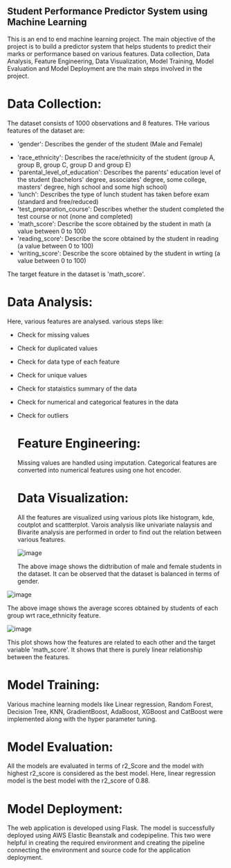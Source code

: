 ## Student Performance Predictor System using Machine Learning

This is an end to end machine learning project. The main objective of the project is to build a predictor system that helps students to predict their marks or performance based on various features.
Data collection, Data Analysis, Feature Engineering, Data Visualization, Model Training, Model Evaluation and Model Deployment are the main steps involved in the project.

# Data Collection:

The dataset consists of 1000 observations and 8 features. THe various features of the dataset are:
 - 'gender': Describes the gender of the student (Male and Female)
* 'race_ethnicity': Describes the race/ethnicity of the student (group A, group B, group C, group D and group E)
* 'parental_level_of_education': Describes the parents' education level of the student (bachelors' degree, associates' degree, some college, masters' degree, high school and some high school)
* 'lunch': Describes the type of lunch student has taken before exam (standard and free/reduced)
* 'test_preparation_course': Describes whether the student completed the test course or not (none and completed)
* 'math_score': Describe the score obtained by the student in math (a value between 0 to 100)
* 'reading_score': Describe the score obtained by the student in reading (a value between 0 to 100)
* 'writing_score': Describe the score obtained by the student in wrting (a value between 0 to 100)

The target feature in the dataset is 'math_score'.

# Data Analysis:

Here, various features are analysed. various steps like:

* Check for missing values
* Check for duplicated values
* Check for data type of each feature
* Check for unique values
* Check for stataistics summary of the data
* Check for numerical and categorical features in the data
* Check for outliers

  # Feature Engineering:

  Missing values are handled using imputation. Categorical features are converted into numerical features using one hot encoder.

  # Data Visualization:

  All the features are visualized using various plots like histogram, kde, coutplot and scattterplot. Varois analysis like univariate nalaysis and Bivarite analysis are performed  in order to find out the relation between various features.

  ![image](https://github.com/SaiShivani91/projectml/assets/167123523/36006f2c-b856-496b-883c-61feaf61ddff "Distribution of Female and Male")

  The above image shows the didtribution of male and female students in the dataset. It can be observed that the dataset is balanced in terms of gender.

![image](https://github.com/SaiShivani91/projectml/assets/167123523/70d94bac-19e7-49c0-9133-1b9a20c1f0ac)

The above image shows the average scores obtained by students of each group wrt race_ethnicity feature.

![image](https://github.com/SaiShivani91/projectml/assets/167123523/68245fae-62f2-4a62-b2da-47896e21ae4d)

This plot shows how the features are related to each other and the target variable 'math_score'. It shows that there is purely linear relationship between the features.

# Model Training:

Various machine learning models like Linear regression, Random Forest, Decision Tree, KNN, GradientBoost, AdaBoost, XGBoost and CatBoost were implemented along with the hyper parameter tuning. 

# Model Evaluation:

All the models are evaluated in terms of r2_Score and the model with highest r2_score is considered as the best model. Here, linear regression model is the best model with the r2_score of 0.88.

# Model Deployment:

The web application is developed using Flask. The model is successfully deployed using AWS Elastic Beanstalk and codepipeline. This two were helpful in creating the required environment and creating the pipeline connecting the environment and source code for the application deployment.


  


  

  

